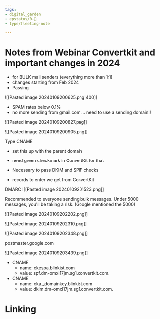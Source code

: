 ```yaml
---
tags: 
- digital_garden
- epstatus/0-🌰
- type/fleeting-note

---
```

# Notes from Webinar Convertkit and important changes in 2024
+ for BULK mail senders (everything more than 1:1)
+ changes starting from Feb 2024
+ Passing 

![[Pasted image 20240109200625.png|400]]
+ SPAM rates below 0.1%
+ no more sending from gmail.com ... need to use a sending domain!!

![[Pasted image 20240109200827.png]]

![[Pasted image 20240109200905.png]]

Type CNAME
+ set this up with the parent domain
+ need green checkmark in ConvertKit for that

+ Necessary to pass DKIM and SPIF checks
+ records to enter we get from ConvertKit

DMARC
![[Pasted image 20240109201523.png]]

Recommended to everyone sending bulk messages.
Under 5000 messages, you'll be taking a risk. (Google mentioned the 5000)

![[Pasted image 20240109202202.png]]

![[Pasted image 20240109202310.png]]

![[Pasted image 20240109202348.png]]

postmaster.google.com


![[Pasted image 20240109203439.png]]

* CNAME 
	* name: ckespa.blinkist.com 
	* value: spf.dm-omxl17jm.sg1.convertkit.com.
* CNAME 
	* name: cka._domainkey.blinkist.com 
	* value: dkim.dm-omxl17jm.sg1.convertkit.com.




# Linking


